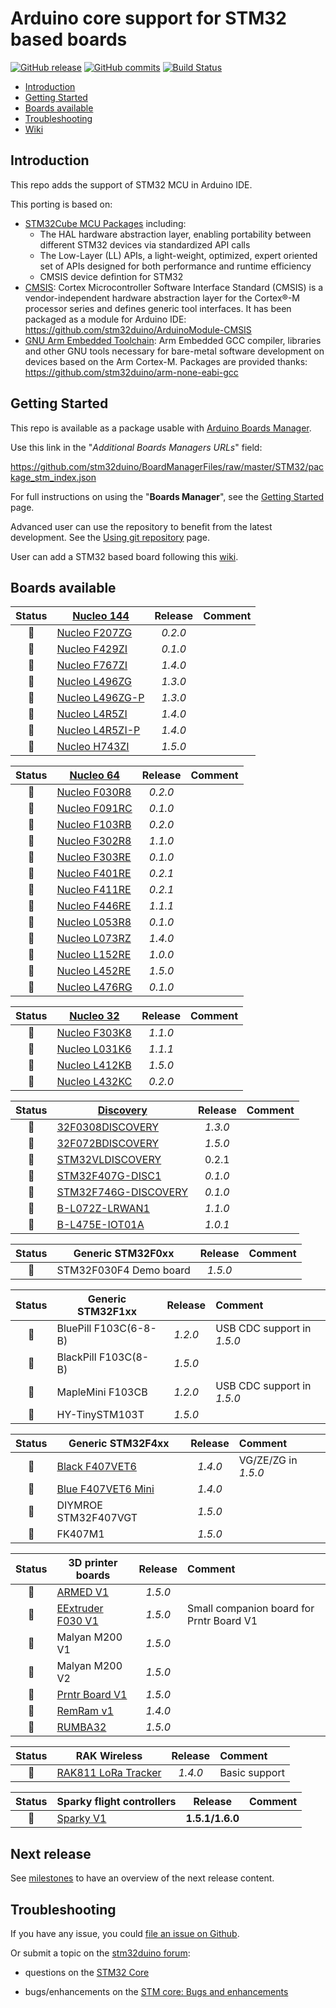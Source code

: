 # Arduino core support for STM32 based boards
[![GitHub release](https://img.shields.io/github/release/stm32duino/Arduino_Core_STM32.svg)](https://github.com/stm32duino/Arduino_Core_STM32/releases/latest)
[![GitHub commits](https://img.shields.io/github/commits-since/stm32duino/Arduino_Core_STM32/1.5.0.svg)](https://github.com/stm32duino/Arduino_Core_STM32/compare/1.5.0...master)
[![Build Status](https://travis-ci.com/stm32duino/Arduino_Core_STM32.svg?branch=master)](https://travis-ci.com/stm32duino/Arduino_Core_STM32)

* [Introduction](https://github.com/stm32duino/Arduino_Core_STM32#Introduction)<br>
* [Getting Started](https://github.com/stm32duino/Arduino_Core_STM32#getting-started)<br>
* [Boards available](https://github.com/stm32duino/Arduino_Core_STM32#boards-available)<br>
* [Troubleshooting](https://github.com/stm32duino/Arduino_Core_STM32#troubleshooting)<br>
* [Wiki](https://github.com/stm32duino/wiki/wiki/)

## Introduction

This repo adds the support of STM32 MCU in Arduino IDE.<br>

This porting is based on:
* [STM32Cube MCU Packages](https://www.st.com/en/embedded-software/stm32cube-mcu-packages.html) including:
    * The HAL hardware abstraction layer, enabling portability between different STM32 devices via standardized API calls
    * The Low-Layer (LL) APIs, a light-weight, optimized, expert oriented set of APIs designed for both performance and runtime efficiency
    * CMSIS device defintion for STM32
* [CMSIS](https://developer.arm.com/embedded/cmsis): Cortex Microcontroller Software Interface Standard (CMSIS) is a vendor-independent hardware abstraction layer for the Cortex®-M processor series and defines generic tool interfaces. It has been packaged as a module for Arduino IDE: https://github.com/stm32duino/ArduinoModule-CMSIS
* [GNU Arm Embedded Toolchain](https://developer.arm.com/open-source/gnu-toolchain/gnu-rm): Arm Embedded GCC compiler, libraries and other GNU tools necessary for bare-metal software development on devices based on the Arm Cortex-M. Packages are provided thanks: https://github.com/stm32duino/arm-none-eabi-gcc


## Getting Started

This repo is available as a package usable with [Arduino Boards Manager](https://www.arduino.cc/en/guide/cores).

Use this link in the "*Additional Boards Managers URLs*" field:

https://github.com/stm32duino/BoardManagerFiles/raw/master/STM32/package_stm_index.json


For full instructions on using the "**Boards Manager**", see the [Getting Started](https://github.com/stm32duino/wiki/wiki/Getting-Started) page.

Advanced user can use the repository to benefit from the latest development. See the [Using git repository](https://github.com/stm32duino/wiki/wiki/Using-git-repository) page.

User can add a STM32 based board following this [wiki](https://github.com/stm32duino/wiki/wiki/Add-a-new-variant-(board)).

## Boards available

| Status | [Nucleo 144](https://www.st.com/content/st_com/en/products/evaluation-tools/product-evaluation-tools/mcu-eval-tools/stm32-mcu-eval-tools/stm32-nucleo-boards.html) | Release | Comment |
| :---: | --- | :---: | :--- |
| :green_heart: | [Nucleo F207ZG](http://www.st.com/en/evaluation-tools/nucleo-f207zg.html) | *0.2.0* |  |
| :green_heart: | [Nucleo F429ZI](http://www.st.com/en/evaluation-tools/nucleo-f429zi.html) | *0.1.0* |  |
| :green_heart: | [Nucleo F767ZI](http://www.st.com/en/evaluation-tools/nucleo-f767zi.html) | *1.4.0* |  |
| :green_heart: | [Nucleo L496ZG](http://www.st.com/en/evaluation-tools/nucleo-l496zg.html) | *1.3.0* |  |
| :green_heart: | [Nucleo L496ZG-P](http://www.st.com/en/evaluation-tools/nucleo-l496zg-p.html) | *1.3.0* |  |
| :green_heart: | [Nucleo L4R5ZI](http://www.st.com/en/evaluation-tools/nucleo-l4r5zi.html) | *1.4.0* |  |
| :green_heart: | [Nucleo L4R5ZI-P](http://www.st.com/en/evaluation-tools/nucleo-l4r5zi-p.html) | *1.4.0* |  |
| :green_heart: | [Nucleo H743ZI](https://www.st.com/en/evaluation-tools/nucleo-h743zi.html) | *1.5.0* |  |

| Status | [Nucleo 64](https://www.st.com/content/st_com/en/products/evaluation-tools/product-evaluation-tools/mcu-eval-tools/stm32-mcu-eval-tools/stm32-nucleo-boards.html) | Release | Comment |
| :---: | --- | :---: | :--- |
| :green_heart: | [Nucleo F030R8](http://www.st.com/en/evaluation-tools/nucleo-f030r8.html) | *0.2.0* |  |
| :green_heart: | [Nucleo F091RC](http://www.st.com/en/evaluation-tools/nucleo-f091rc.html) | *0.1.0* |  |
| :green_heart: | [Nucleo F103RB](http://www.st.com/en/evaluation-tools/nucleo-f103rb.html) | *0.2.0* |  |
| :green_heart: | [Nucleo F302R8](http://www.st.com/en/evaluation-tools/nucleo-f302r8.html) | *1.1.0* |  |
| :green_heart: | [Nucleo F303RE](http://www.st.com/en/evaluation-tools/nucleo-f303re.html) | *0.1.0* |  |
| :green_heart: | [Nucleo F401RE](http://www.st.com/en/evaluation-tools/nucleo-f401re.html) | *0.2.1* |  |
| :green_heart: | [Nucleo F411RE](http://www.st.com/en/evaluation-tools/nucleo-f411re.html) | *0.2.1* |  |
| :green_heart: | [Nucleo F446RE](http://www.st.com/en/evaluation-tools/nucleo-f446re.html) | *1.1.1* |  |
| :green_heart: | [Nucleo L053R8](http://www.st.com/en/evaluation-tools/nucleo-l053r8.html) | *0.1.0* |  |
| :green_heart: | [Nucleo L073RZ](http://www.st.com/en/evaluation-tools/nucleo-l073rz.html) | *1.4.0* |  |
| :green_heart: | [Nucleo L152RE](http://www.st.com/en/evaluation-tools/nucleo-l152re.html) | *1.0.0* |  |
| :green_heart: | [Nucleo L452RE](http://www.st.com/en/evaluation-tools/nucleo-l452re.html) | *1.5.0* |  |
| :green_heart: | [Nucleo L476RG](http://www.st.com/en/evaluation-tools/nucleo-l476rg.html) | *0.1.0* |  |

| Status | [Nucleo 32](https://www.st.com/content/st_com/en/products/evaluation-tools/product-evaluation-tools/mcu-eval-tools/stm32-mcu-eval-tools/stm32-nucleo-boards.html) | Release | Comment |
| :---: | --- | :---: | :--- |
| :green_heart: | [Nucleo F303K8](http://www.st.com/en/evaluation-tools/nucleo-f303k8.html) | *1.1.0* |  |
| :green_heart: | [Nucleo L031K6](http://www.st.com/en/evaluation-tools/nucleo-l031k6.html) | *1.1.1* |  |
| :green_heart: | [Nucleo L412KB](http://www.st.com/en/evaluation-tools/nucleo-l412kb.html) | *1.5.0* |  |
| :green_heart: | [Nucleo L432KC](http://www.st.com/en/evaluation-tools/nucleo-l432kc.html) | *0.2.0* |  |

| Status | [Discovery](https://www.st.com/content/st_com/en/products/evaluation-tools/product-evaluation-tools/mcu-eval-tools/stm32-mcu-eval-tools/stm32-discovery-kits.html) | Release | Comment |
| :---: | --- | :---: | :--- |
| :green_heart: | [32F0308DISCOVERY](http://www.st.com/en/evaluation-tools/32f0308discovery.html) | *1.3.0* |  |
| :green_heart: | [32F072BDISCOVERY](https://www.st.com/en/evaluation-tools/32f072bdiscovery.html) | *1.5.0* |  |
| :green_heart: | [STM32VLDISCOVERY](https://community.st.com/external-link.jspa?url=http%3A%2F%2Fwww.st.com%2Fen%2Fevaluation-tools%2Fstm32vldiscovery.html) | 0.2.1 |  |
| :green_heart: | [STM32F407G-DISC1](http://www.st.com/en/evaluation-tools/stm32f4discovery.html) | *0.1.0* |  |
| :green_heart: | [STM32F746G-DISCOVERY](http://www.st.com/en/evaluation-tools/32f746gdiscovery.html) | *0.1.0* |  |
| :green_heart: | [B-L072Z-LRWAN1](http://www.st.com/en/evaluation-tools/b-l072z-lrwan1.html) | *1.1.0* |  |
| :green_heart: | [B-L475E-IOT01A](http://www.st.com/en/evaluation-tools/b-l475e-iot01a.html) | *1.0.1* |  |

| Status | Generic STM32F0xx | Release | Comment |
| :---: | --- | :---: | :--- |
| :green_heart: | STM32F030F4 Demo board | *1.5.0* |  |

| Status | Generic STM32F1xx | Release | Comment |
| :---: | --- | :---: | :--- |
| :green_heart: | BluePill F103C(6-8-B) | *1.2.0* | USB CDC support in *1.5.0* |
| :green_heart: | BlackPill F103C(8-B) | *1.5.0* |  |
| :green_heart: | MapleMini F103CB | *1.2.0* | USB CDC support in *1.5.0* |
| :green_heart: | HY-TinySTM103T | *1.5.0* |  |

| Status | Generic STM32F4xx | Release | Comment |
| :---: | --- | :---: | :--- |
| :green_heart: | [Black F407VET6](http://wiki.stm32duino.com/index.php?title=STM32F407#.22Black_VET6.22_STM32F407VET6_Variant) | *1.4.0* | VG/ZE/ZG in *1.5.0* |
| :green_heart: | [Blue F407VET6 Mini](http://wiki.stm32duino.com/index.php?title=Vcc-gnd.com_STM32F407VET6_Mini) | *1.4.0* |  |
| :green_heart: | DIYMROE STM32F407VGT | *1.5.0* |  |
| :green_heart: | FK407M1 | *1.5.0* |  |

| Status | 3D printer boards | Release | Comment |
| :---: | --- | :---: | :--- |
| :green_heart: | [ARMED V1](https://github.com/ktand/Armed) | *1.5.0* |  |
| :green_heart: | [EExtruder F030 V1](https://github.com/ghent360/PrntrBoard/tree/tmc2130-redesign/EExtruder) | *1.5.0* | Small companion board for Prntr Board V1 |
| :green_heart: | Malyan M200 V1 | *1.5.0* |  |
| :green_heart: | Malyan M200 V2 | *1.5.0* |  |
| :green_heart: | [Prntr Board V1](https://github.com/ghent360/PrntrBoard) | *1.5.0* |  |
| :green_heart: | [RemRam v1](https://github.com/hasenbanck/remram) | *1.4.0* |  |
| :green_heart: | [RUMBA32](https://github.com/Aus3D/RUMBA32) | *1.5.0* |  |

| Status | RAK Wireless | Release | Comment |
| :---: | --- | :---: | :--- |
| :green_heart: | [RAK811 LoRa Tracker](https://www.rakwireless.com/en/) | *1.4.0* | Basic support |

| Status | Sparky flight controllers | Release | Comment |
| :---: | --- | :---: | :--- |
| :yellow_heart: | [Sparky V1](https://github.com/TauLabs/TauLabs/wiki/Sparky) | **1.5.1/1.6.0** |  |

## Next release

  See [milestones](https://github.com/stm32duino/Arduino_Core_STM32/milestones) to have an overview of the next release content.

## Troubleshooting

If you have any issue, you could [file an issue on Github](https://github.com/stm32duino/Arduino_Core_STM32/issues/new).

Or submit a topic on the [stm32duino forum](http://stm32duino.com):

 * questions on the [STM32 Core](http://stm32duino.com/viewforum.php?f=48)

 * bugs/enhancements on the [STM core: Bugs and enhancements](http://stm32duino.com/viewforum.php?f=49)
